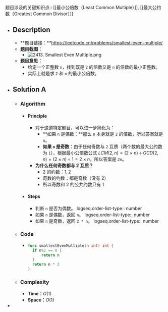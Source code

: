 题目涉及的关键知识点:: [[最小公倍数（Least Common Multiple）]], [[最大公约数（Greatest Common Divisor）]]

- ## Description
	- **题目链接：**https://leetcode.cn/problems/smallest-even-multiple/
	- **题目截图：**
		- ![2413. Smallest Even Multiple.png](../assets/2413._Smallest_Even_Multiple_1755607497149_0.png)
	- **题目意思：**
		- 给定一个正整数 `n`，找到既是 `2` 的倍数又是 `n` 的倍数的最小正整数。
		- 实际上就是求 `2` 和 `n` 的最小公倍数。
- ## Solution A
	- ### Algorithm
		- #### Principle
			- 对于这道特定题目，可以进一步简化为：
				- **如果 `n` 是偶数：**那么 `n` 本身就是 `2` 的倍数，所以答案就是 `n`。
				- **如果 `n` 是奇数**：由于任何奇数与 `2` 互质（两个数的最大公约数为 `1`），根据最小公倍数公式 $LCM(2, n) = (2 × n) ÷ GCD(2, n) = (2 × n) ÷ 1 = 2 × n$，所以答案是 `2n`。
			- **为什么任何奇数都与 2 互质？**
				- $2$ 的约数：$1, 2$
				- 奇数的约数：都是奇数（没有 $2$）
				- 所以奇数和 $2$ 的公共约数只有 $1$
		- #### Steps
			- 判断 `n` 是否为偶数。
			  logseq.order-list-type:: number
			- 如果 `n` 是偶数，返回 `n`。
			  logseq.order-list-type:: number
			- 如果 `n` 是奇数，返回 `2 * n`。
			  logseq.order-list-type:: number
	- ### Code
		- ```go
		  func smallestEvenMultiple(n int) int {
		  	if n%2 == 0 {
		  		return n
		  	}
		  	return n * 2
		  }
		  ```
	- ### Complexity
		- **Time：**$O(1)$
		- **Space：**$O(1)$
-